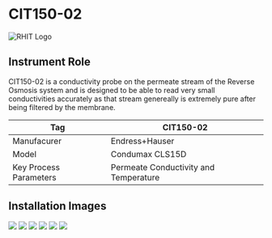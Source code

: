# CIT150-02

![RHIT Logo](https://i.pinimg.com/originals/c5/32/0b/c5320b986c4f874d9c0aed1ff2d9d446.png)

## Instrument Role
CIT150-02 is a conductivity probe on the permeate stream of the Reverse Osmosis system and is designed to be able to read very small conductivities accurately as that stream genereally is extremely pure after being filtered by the membrane.

| Tag                    | CIT150-02                             |
| --------               | -------                               |
| Manufacurer            | Endress+Hauser                        |
| Model                  | Condumax CLS15D                       |
| Key Process Parameters | Permeate Conductivity and Temperature |

## Installation Images
![](https://github.com/henthornlab/CIT150-02/blob/main/cit150-02-install-1.jpeg)
![](https://github.com/henthornlab/CIT150-02/blob/main/cit150-02-install-2.jpeg)
![](https://github.com/henthornlab/CIT150-02/blob/main/cit150-02-install-3.jpeg)
![](https://github.com/henthornlab/CIT150-02/blob/main/cit150-02-install-4.jpeg)
![](https://github.com/henthornlab/CIT150-02/blob/main/cit150-02-install-5.jpeg)
![](https://github.com/henthornlab/CIT150-02/blob/main/cit150-02-install-6.jpeg)
